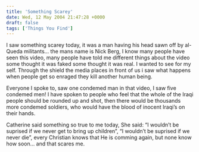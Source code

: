```yaml
---
title: 'Something Scarey'
date: Wed, 12 May 2004 21:47:28 +0000
draft: false
tags: ['Things You Find']
---
```


I saw something scarey today, it was a man having his head sawn off by al-Queda militants… the mans name is Nick Berg, I know many people have seen this video, many people have told me different things about the video some thought it was faked some thought it was real. I wanted to see for my self. Through the shield the media places in front of us i saw what happens when people get so enraged they kill another human being.

Everyone I spoke to, saw one condemed man in that video, I saw five condemed men! I have spoken to people who feel that the whole of the Iraqi people should be rounded up and shot, then there would be thousands more condemed soldiers, who would have the blood of inocent Iraqi’s on their hands.

Catherine said something so true to me today, She said: “I wouldn’t be suprised if we never get to bring up children”, “I wouldn’t be suprised if we never die”, every Christian knows that He is comming again, but none know how soon… and that scares me.